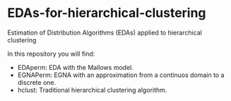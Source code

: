 # EDAs-for-hierarchical-clustering
Estimation of Distribution Algorithms (EDAs) applied to hierarchical clustering

In this repository you will find:
- EDAperm: EDA with the Mallows model.
- EGNAPerm: EGNA with an approximation from a continuos domain to a discrete one.
- hclust: Traditional hierarchical clustering algorithm.
